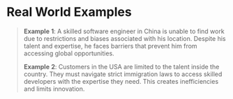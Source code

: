 # Real World Examples

> **Example** **1**: A skilled software engineer in China is unable to find work due to restrictions and biases associated with his location. Despite his talent and expertise, he faces barriers that prevent him from accessing global opportunities.
>
> **Example** **2**: Customers in the USA are limited to the talent inside the country. They must navigate strict immigration laws to access skilled developers with the expertise they need. This creates inefficiencies and limits innovation.
